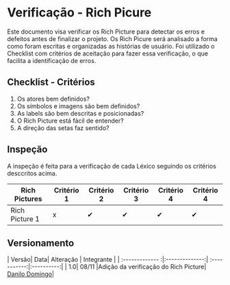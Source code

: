 # Verificação - Rich Picure

 Este documento visa verificar os Rich Picture para detectar os erros e defeitos antes de finalizar o projeto. Os Rich Picure será analisado a forma como foram escritas e organizadas as histórias de usuário. Foi utilizado o Checklist com critérios de aceitação para fazer essa verificação, o que facilita a identificação de erros.

## Checklist - Critérios

1. Os atores bem definidos?
2. Os símbolos e imagens são bem definidos?
3. As labels são bem descritas e posicionadas?
4. O Rich Picture está fácil de entender?
5. A direção das setas faz sentido?

## Inspeção

A inspeção é feita para a verificação de cada Léxico seguindo os critérios desccritos acima.

| Rich Pictures  | Critério 1 | Critério 2| Critério 3 | Critério 4| Critério 4|
|----------------|------------|-----------|------------|-----------|-----------|
| Rich Picture 1 |     x      |     ✔     |      ✔     |     ✔     |     ✔     |

## Versionamento
| Versão| Data| Alteração | Integrante |
| :------------- :|:--------------:| :-----------:|:----------:|
| 1.0| 08/11 |Adição da verificação do Rich Picture|  [Danilo Domingo](https://github.com/danilow200)|